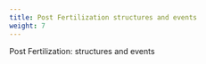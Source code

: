 ```yaml
---
title: Post Fertilization structures and events
weight: 7
---
```


Post Fertilization: structures and events